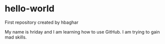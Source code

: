 # hello-world
First repository created by hbaghar

My name is hriday and I am learning how to use GitHub.
I am trying to gain mad skills.
